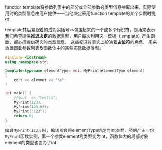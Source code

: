 function template将参数列表中的部分或全部参数的类型信息抽离出来，实际使用时的类型信息由用户提供——当他决定采用function template的某个实例时提供

template其后紧跟着的成对尖括号`<>`包围起来的一个或多个标识符，是用来表示我们希望提供**推迟决定**的数据类型，用户每次利用这一模板（template）产生函数，都必须提供确实的类型信息。 这些标识符事实上扮演着**占位符**的角色， 用来放置函数参数列表及函数体中的某些实际数据类型。

``` c++
#include <iostream>
using namespace std;

template<typename elementType> void MyPrint(elementType element)
{
    cout << element << "\n";
}

int main() {
	//cout  << "test\n";
	MyPrint(123);
	MyPrint(123.0f);
	MyPrint("123");
	return 0;
}
```

编译`MyPrint(123);`时，编译器会将elementType绑定为int类型，然后产生一份`MyPrint`函数实例，第一个参数element的类型变为int，函数体内的局部对象element的类型也变为了int